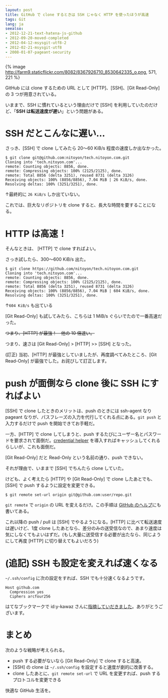```yaml
---
layout: post
title: GitHub で clone するときは SSH じゃなく HTTP を使ったほうが高速
tags: Git
lang: ja
seealso:
- 2012-12-21-text-hatena-js-github
- 2012-09-20-moved-completed
- 2012-04-12-msysgit-utf8-2
- 2012-02-21-msysgit-utf8
- 2008-01-07-pageant-security
---
```

{% image http://farm9.staticflickr.com/8082/8367926710_8530642335_o.png, 571, 221 %}

GitHub には clone するための URL として [HTTP]、[SSH]、[Git Read-Only] の 3 つが用意されている。

いままで、SSH に慣れているという理由だけで [SSH] を利用していたのだけど、「**SSH は転送速度が遅い**」という問題がある。


SSH だとこんなに遅い…
======================

さっき、[SSH] で clone してみたら 20～60 KiB/s 程度の速度しか出なかった。

```
$ git clone git@github.com:nitoyon/tech.nitoyon.com.git
Cloning into 'tech.nitoyon.com'...
remote: Counting objects: 8856, done.
remote: Compressing objects: 100% (2125/2125), done.
remote: Total 8856 (delta 3251), reused 8731 (delta 3126)
Receiving objects: 100% (8856/8856), 7.04 MiB | 26 KiB/s, done.
Resolving deltas: 100% (3251/3251), done.
```

↑最終的に `26 KiB/s` しか出ていない。

これでは、巨大なリポジトリを clone すると、長大な時間を要することになる。


HTTP は高速！
=============

そんなときは、 [HTTP] で clone すればよい。

さっき試したら、300～600 KiB/s 出た。

```
$ git clone https://github.com/nitoyon/tech.nitoyon.com.git
Cloning into 'tech.nitoyon.com'...
remote: Counting objects: 8856, done.
remote: Compressing objects: 100% (2125/2125), done.
remote: Total 8856 (delta 3251), reused 8731 (delta 3126)
Receiving objects: 100% (8856/8856), 7.04 MiB | 604 KiB/s, done.
Resolving deltas: 100% (3251/3251), done.
```

↑`604 KiB/s` も出ている

[Git Read-Only] も試してみたら、こちらは 1 MiB/s ぐらいでたので一番高速だった。

<s>つまり、[HTTP] が最強！　他の 10 倍速い。</s>

つまり、速さは [Git Read-Only] > [HTTP] >> [SSH] となった。

(訂正) 当初、[HTTP] が最強としていましたが、再度調べてみたところ、[Git Read-Only] が最強でした。お詫びして訂正します。


push が面倒なら clone 後に SSH にすればよい
===========================================

[SSH] で clone したときのメリットは、push のときには ssh-agent なり pageant なりが、パスフレーズの入力を代行してくれる点にある。`git push` と入力するだけで push を開始できてお手軽だ。

一方、[HTTP] で clone してしまうと、push するたびにユーザー名とパスワードを要求されて面倒だ。[credential helper](https://help.github.com/articles/set-up-git#platform-windows) を導入すればキャッシュしてくれるらしいが、これも面倒だ。

[Git Read-Only] だと Read-Only という名前の通り、push できない。

それが理由で、いままで [SSH] でちんたら clone していた。

けども、よく考えたら [HTTP] や [Git Read-Only] で clone したあとでも、[SSH] で push するように設定を変更できる。

```
$ git remote set-url origin git@github.com:user/repo.git
```

`git remote` で `origin` の URL を変えるだけ。この手順は [GitHub のヘルプ](https://help.github.com/articles/why-is-git-always-asking-for-my-password)にも書いてある。

これ以降の push / pull は [SSH] でやるようになる。[HTTP] に比べて転送速度は遅いけど、1度 clone したあとなら、差分のみの送受信なので、あまり速度は気にしなくてもよいはずだ。(もし大量に送受信する必要が出たなら、同じようにして再度 [HTTP] に切り替えてもよいだろう)


(追記) SSH も設定を変えれば速くなる
===================================

`~/.ssh/config` に次の設定をすれば、SSH でも十分速くなるようです。

```
Host github.com
  Compression yes
  Ciphers arcfour256
```

はてなブックマークで id:y-kawaz さんに[指摘していだきました](http://b.hatena.ne.jp/y-kawaz/20130111#bookmark-127926818)。ありがとうございます。

まとめ
======

次のような戦略が考えられる。

* push する必要がないなら [Git Read-Only] で clone すると高速。
* [SSH] の clone は `~/.ssh/config` を設定すると速度が劇的に改善する。
* clone したあとに、`git remote set-url` で URL を変更すれば、push するプロトコルを変更できる

快適な GitHub 生活を。
